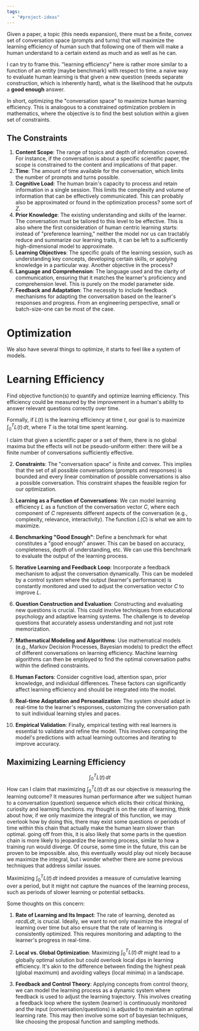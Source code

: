 ```yaml
---
tags:
  - "#project-ideas"
---
```

Given a paper, a topic (this needs expansion), there must be a finite, convex set of conversation space (prompts and turns) that will maximize the learning efficiency of human such that following one of them will make a human understand to a certain extend as much and as well as he can. 

I can try to frame this. "learning efficiency" here is rather more similar to a function of an entity (maybe benchmark) with respect to time. a naive way to evaluate human learning is that given a new question (needs separate construction, which is inherently hard), what is the likelihood that he outputs a **good enough** answer.

In short, optimizing the "conversation space" to maximize human learning efficiency. This is analogous to a constrained optimization problem in mathematics, where the objective is to find the best solution within a given set of constraints.
## The Constraints
1. **Content Scope**: The range of topics and depth of information covered. For instance, if the conversation is about a specific scientific paper, the scope is constrained to the content and implications of that paper.
2. **Time**: The amount of time available for the conversation, which limits the number of prompts and turns possible.
3. **Cognitive Load**: The human brain's capacity to process and retain information in a single session. This limits the complexity and volume of information that can be effectively communicated. This can probably also be approximated or found in the optimization process? some sort of $Z$.
4. **Prior Knowledge**: The existing understanding and skills of the learner. The conversation must be tailored to this level to be effective. This is also where the first consideration of human centric learning starts: instead of "preference learning," neither the model nor us can tractably reduce and summarize our learning traits, it can be left to a sufficiently high-dimensional model to approximate.
5. **Learning Objectives**: The specific goals of the learning session, such as understanding key concepts, developing certain skills, or applying knowledge in a particular way. Another objective in the process?
6. **Language and Comprehension**: The language used and the clarity of communication, ensuring that it matches the learner's proficiency and comprehension level. This is purely on the model parameter side.
7. **Feedback and Adaptation**: The necessity to include feedback mechanisms for adapting the conversation based on the learner's responses and progress. From an engineering perspective, small or batch-size-one can be most of the case.
# Optimization
We also have several things to optimize, it starts to feel like a system of models.
# Learning Efficiency
Find objective function(s) to quantify and optimize learning efficiency. This efficiency could be measured by the improvement in a human's ability to answer relevant questions correctly over time. 

Formally, if $L(t)$ is the learning efficiency at time $t$, our goal is to maximize $\int_{0}^{T} L(t) \, dt$, where $T$ is the total time spent learning.

I claim that given a scientific paper or a set of them, there is no global maxima but the effects will not be pseudo-uniform either: there will be a finite number of conversations sufficiently effective.

2. **Constraints**: The "conversation space" is finite and convex. This implies that the set of all possible conversations (prompts and responses) is bounded and every linear combination of possible conversations is also a possible conversation. This constraint shapes the feasible region for our optimization.

3. **Learning as a Function of Conversations**: We can model learning efficiency $L$ as a function of the conversation vector $C$, where each component of $C$ represents different aspects of the conversation (e.g., complexity, relevance, interactivity). The function $L(C)$ is what we aim to maximize.

4. **Benchmarking "Good Enough"**: Define a benchmark for what constitutes a "good enough" answer. This can be based on accuracy, completeness, depth of understanding, etc. We can use this benchmark to evaluate the output of the learning process.

5. **Iterative Learning and Feedback Loop**: Incorporate a feedback mechanism to adjust the conversation dynamically. This can be modeled by a control system where the output (learner's performance) is constantly monitored and used to adjust the conversation vector $C$ to improve $L$.

6. **Question Construction and Evaluation**: Constructing and evaluating new questions is crucial. This could involve techniques from educational psychology and adaptive learning systems. The challenge is to develop questions that accurately assess understanding and not just rote memorization.

7. **Mathematical Modeling and Algorithms**: Use mathematical models (e.g., Markov Decision Processes, Bayesian models) to predict the effect of different conversations on learning efficiency. Machine learning algorithms can then be employed to find the optimal conversation paths within the defined constraints.

8. **Human Factors**: Consider cognitive load, attention span, prior knowledge, and individual differences. These factors can significantly affect learning efficiency and should be integrated into the model.

9. **Real-time Adaptation and Personalization**: The system should adapt in real-time to the learner's responses, customizing the conversation path to suit individual learning styles and paces.

10. **Empirical Validation**: Finally, empirical testing with real learners is essential to validate and refine the model. This involves comparing the model's predictions with actual learning outcomes and iterating to improve accuracy.
## Maximizing Learning Efficiency
$$\int_{0}^{T} L(t) \, dt$$
How can I claim that maximizing $\int_{0}^{T} L(t) \, dt$ as our objective is measuring the learning outcome? It measures human performance after we subject human to a conversation (question) sequence which elicits their critical thinking, curiosity and learning functions. my thought is on the rate of learning, think about how, if we only maximize the integral of this function, we may overlook how by doing this, there may exist some questions or periods of time within this chain that actually make the human learn slower than optimal. going off from this, it is also likely that some parts in the question chain is more likely to jeopardize the learning process, similar to how a training run would diverge. Of course, some time in the future, this can be proven to be impossible. also, this eventually would play out nicely because we maximize the integral, but i wonder whether there are some previous techniques that address similar issues.

Maximizing $\int_{0}^{T} L(t) \, dt$ indeed provides a measure of cumulative learning over a period, but it might not capture the nuances of the learning process, such as periods of slower learning or potential setbacks.

Some thoughts on this concern:
1. **Rate of Learning and Its Impact**: The rate of learning, denoted as $rac{dL}{dt}$, is crucial. Ideally, we want to not only maximize the integral of learning over time but also ensure that the rate of learning is consistently optimized. This requires monitoring and adapting to the learner's progress in real-time.

2. **Local vs. Global Optimization**: Maximizing $\int_{0}^{T} L(t) \, dt$ might lead to a globally optimal solution but could overlook local dips in learning efficiency. It's akin to the difference between finding the highest peak (global maximum) and avoiding valleys (local minima) in a landscape.

3. **Feedback and Control Theory**: Applying concepts from control theory, we can model the learning process as a dynamic system where feedback is used to adjust the learning trajectory. This involves creating a feedback loop where the system (learner) is continuously monitored and the input (conversation/questions) is adjusted to maintain an optimal learning rate.
	   This may then involve some sort of bayesian techniques, like choosing the proposal function and sampling methods.
